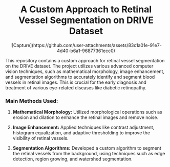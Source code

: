 <h1 align="center">A Custom Approach to Retinal Vessel Segmentation on DRIVE Dataset</h1>
<p align="center">
![Capture](https://github.com/user-attachments/assets/83c1a01e-91e7-4d40-b6a1-96877361ecc0)

</p>
This repository contains a custom approach for retinal vessel segmentation on the DRIVE dataset. The project utilizes various advanced computer vision techniques, such as mathematical morphology, image enhancement, and segmentation algorithms to accurately identify and segment blood vessels in retinal images. This is crucial for the early diagnosis and treatment of various eye-related diseases like diabetic retinopathy.

### Main Methods Used:

1. **Mathematical Morphology:** Utilized morphological operations such as erosion and dilation to enhance the retinal images and remove noise.

2. **Image Enhancement:** Applied techniques like contrast adjustment, histogram equalization, and adaptive thresholding to improve the visibility of retinal vessels.

3. **Segmentation Algorithms:** Developed a custom algorithm to segment the retinal vessels from the background, using techniques such as edge detection, region growing, and watershed segmentation.


